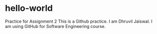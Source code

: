 # hello-world
Practice for Assignment 2
This is a Github practice. I am Dhruvil Jaiswal. I am using GitHub for Software Engineering course. 
